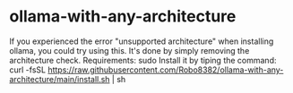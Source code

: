# ollama-with-any-architecture
If you experienced the error "unsupported architecture" when installing ollama, you could try using this. It's done by simply removing the architecture check. Requirements: sudo
Install it by tiping the command:
curl -fsSL https://raw.githubusercontent.com/Robo8382/ollama-with-any-architecture/main/install.sh | sh

